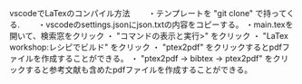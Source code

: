 vscodeでLaTexのコンパイル方法
　　・テンプレートを "git clone" で持ってくる.
　　・vscodeのsettings.jsonにjson.txtの内容をコピーする。
 ・main.texを開いて、検索窓をクリック
 ・ "コマンドの表示と実行>" をクリック
 ・ "LaTex workshop:レシピでビルド" をクリック
 ・ "ptex2pdf" をクリックするとpdfファイルを作成することができる。
 ・ "ptex2pdf -> bibtex -> ptex2pdf" をクリックすると参考文献も含めたpdfファイルを作成することができる。
 
